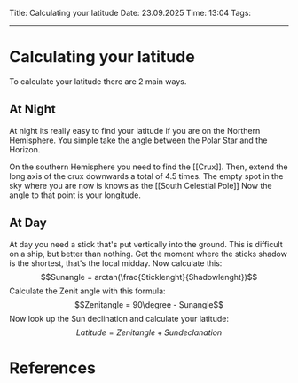Title: Calculating your latitude
Date: 23.09.2025
Time: 13:04
Tags: 

---
# Calculating your latitude

To calculate your latitude there are 2 main ways.

## At Night

At night its really easy to find your latitude if you are on the Northern Hemisphere. 
You simple take the angle between the Polar Star and the Horizon. 

On the southern Hemisphere you need to find the [[Crux]]. Then, extend the long axis of the crux downwards a total of 4.5 times.
The empty spot in the sky where you are now is knows as the [[South Celestial Pole]]
Now the angle to that point is your longitude. 

## At Day

At day you need a stick that's put vertically into the ground. This is difficult on a ship, but better than nothing. 
Get the moment where the sticks shadow is the shortest, that's the local midday.
Now calculate this: $$Sunangle = arctan(\frac{Sticklenght}{Shadowlenght})$$ Calculate the Zenit angle with this formula: $$Zenitangle = 90\degree - Sunangle$$
Now look up the Sun declination and calculate your latitude:$$Latitude = Zenitangle + Sundeclanation$$


# References